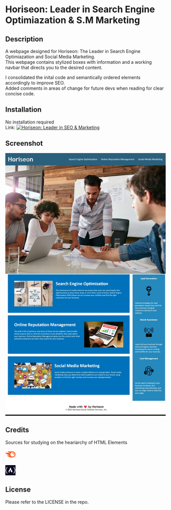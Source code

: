 # Horiseon: Leader in Search Engine Optimiazation & S.M Marketing

## Description

A webpage designed for Horiseon: The Leader in Search Engine Optimiazation and Social Media Marketing. <br>
This webpage contains stylized boxes with information and a working navbar that directs you to the desired content. <br>

I consolidated the inital code and semantically ordered elements accordingly to improve SEO. <br>
Added comments in areas of change for future devs when reading for clear concise code. <br>

## Installation

No installation required <br>
Link: [![Horiseon: Leader in SEO & Marketing](https://robertsolorzano.github.io/Horiseon/)](https://robertsolorzano.github.io/Horiseon/)


## Screenshot

![Screenshot of Webpage](assets/images/SEO-preview.jpeg)


## Credits

Sources for studying on the heariarchy of HTML Elements 

[![SemRush Blog: Semantic HTML](assets\images\semablogimage.png)](https://www.semrush.com/blog/semantic-html5-guide/)



[![freeCodeCamp](assets\images\freecodecampimage.png)](https://www.freecodecamp.org/news/semantic-html5-elements/#:~:text=Semantic%20HTML%20elements%20are%20those,content%20that%20is%20inside%20them.)


## License

Please refer to the LICENSE in the repo.


